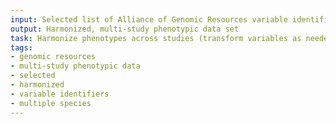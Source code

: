 ```yaml
---
input: Selected list of Alliance of Genomic Resources variable identifiers for multiple species
output: Harmonized, multi-study phenotypic data set
task: Harmonize phenotypes across studies (transform variables as needed)
tags:
- genomic resources
- multi-study phenotypic data
- selected
- harmonized
- variable identifiers
- multiple species
---
```


